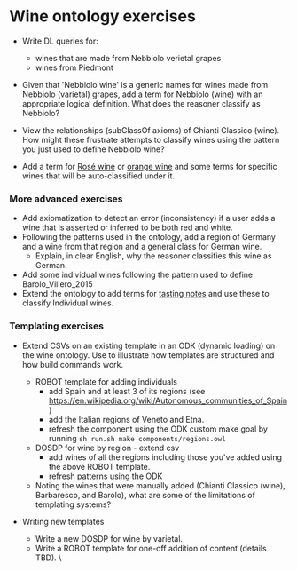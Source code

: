 # Wine ontology exercises

* Write DL queries for:
   * wines that are made from Nebbiolo verietal grapes 
   * wines from Piedmont

* Given that 'Nebbiolo wine' is a generic names for wines made from Nebbiolo (varietal) grapes, add a term for Nebbiolo (wine) with an appropriate logical definition.  What does the reasoner classify as Nebbiolo?
* View the relationships (subClassOf axioms) of Chianti Classico (wine).  How might these frustrate attempts to classify wines using the pattern you just used to define Nebbiolo wine?  
* Add a term for [Rosé wine](https://en.wikipedia.org/wiki/Ros%C3%A9) or [orange wine](https://en.wikipedia.org/wiki/Orange_wine) and some terms for specific wines that will be auto-classified under it. 

### More advanced exercises
* Add axiomatization to detect an error (inconsistency) if a user adds a wine that is asserted or inferred to be both red and white.
* Following the patterns used in the ontology, add a region of Germany and a wine from that region and a general class for German wine.
   * Explain, in clear English, why the reasoner classifies this wine as German.
* Add some individual wines following the pattern used to define Barolo_Villero_2015
* Extend the ontology to add terms for [tasting notes](https://londonwineacademy.com/wine-tasting-terms/) and use these to classify Individual wines.

### Templating exercises
* Extend CSVs on an existing template in an ODK (dynamic loading) on the wine ontology. Use to illustrate how templates are structured and how build commands work.
    * ROBOT template for adding individuals 
        * add Spain and at least 3 of its regions (see https://en.wikipedia.org/wiki/Autonomous_communities_of_Spain)
        * add the Italian regions of Veneto and Etna.
        * refresh the component using the ODK custom make goal by running `sh run.sh make components/regions.owl`
    * DOSDP for wine by region - extend csv
        * add wines of all the regions including those you've added using the above ROBOT template. 
        * refresh patterns using the ODK
    * Noting the wines that were manually added (Chianti Classico (wine), Barbaresco, and Barolo), what are some of the limitations of templating systems?

* Writing new templates
    * Write a new DOSDP for wine by varietal.
    * Write a ROBOT template for one-off addition of content (details TBD).
\
